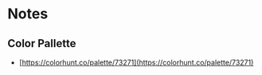 # Notes

## Color Pallette

* [https://colorhunt.co/palette/73271](https://colorhunt.co/palette/73271)

